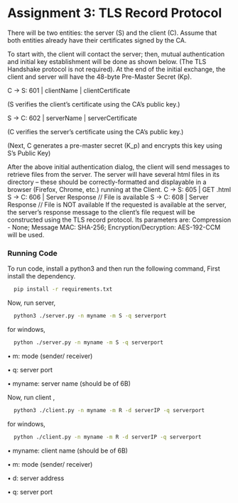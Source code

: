 
# Assignment  3: TLS Record Protocol

There will be two entities: the server (S) and the client (C). Assume that both entities already have their
certificates signed by the CA.

To start with, the client will contact the server; then, mutual authentication and initial key establishment
will be done as shown below. (The TLS Handshake protocol is not required). At the end of the initial
exchange, the client and server will have the 48-byte Pre-Master Secret (Kp).

C -> S: 601 | clientName | clientCertificate

(S verifies the client’s certificate using the CA’s public key.)

S -> C: 602 | serverName | serverCertificate

(C verifies the server’s certificate using the CA’s public key.)

(Next, C generates a pre-master secret (K_p) and encrypts this key
using S’s Public Key)


After the above initial authentication dialog, the client will send messages to retrieve files from the server.
The server will have several html files in its directory – these should be correctly-formatted and displayable
in a browser (Firefox, Chrome, etc.) running at the Client.
C -> S: 605 | GET <filename>.html
S -> C: 606 | Server Response // File is available
S -> C: 608 | Server Response // File is NOT available
If the requested is available at the server, the server’s response message to the client’s file request will
be constructed using the TLS record protocol. Its parameters are: Compression - None; Message MAC:
SHA-256; Encryption/Decryption: AES-192-CCM will be used.

### Running Code

To run code, install a python3 and then run the following command,
First install the dependency. 
```bash
  pip install -r requirements.txt
```
Now, run server,
```bash
  python3 ./server.py -n myname -m S -q serverport
```
for windows,

```bash
  python ./server.py -n myname -m S -q serverport
```
• m: mode (sender/ receiver)

• q: server port

• myname:  server name (should be of 6B)


Now, run client ,
```bash
  python3 ./client.py -n myname -m R -d serverIP -q serverport
```
for windows,

```bash
  python ./client.py -n myname -m R -d serverIP -q serverport
```
• myname: client name (should be of 6B)

• m: mode (sender/ receiver)

• d:  server address

• q:  server port

